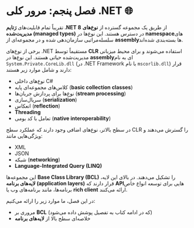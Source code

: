 # فصل پنجم: مرور کلی .NET 🌐

تقریباً تمام قابلیت‌های **رَتایم .NET 8** از طریق یک مجموعه گسترده از **نوع‌های مدیریت‌شده (managed types)** در دسترس هستند. این نوع‌ها در **namespace**های سلسله‌مراتبی سازمان‌دهی شده و در مجموعه‌ای از **assembly**ها بسته‌بندی شده‌اند.

برخی از نوع‌های .NET مستقیماً توسط **CLR** استفاده می‌شوند و برای محیط میزبانی مدیریت‌شده حیاتی هستند. این نوع‌ها در **assembly**ای به نام `System.Private.CoreLib.dll` (در .NET Framework با نام `mscorlib.dll`) قرار دارند و شامل موارد زیر هستند:

* نوع‌های داخلی C#
* کلاس‌های مجموعه‌ای پایه (**basic collection classes**)
* نوع‌ها برای پردازش جریان‌ها (**stream processing**)
* سریال‌سازی (**serialization**)
* انعکاس (**reflection**)
* **Threading**
* تعامل با کد بومی (**native interoperability**)

در سطح بالاتر، نوع‌های اضافی وجود دارند که عملکرد سطح CLR را گسترش می‌دهند و ویژگی‌هایی مانند:

* XML
* JSON
* شبکه (**networking**)
* **Language-Integrated Query (LINQ)**

این مجموعه‌ها **Base Class Library (BCL)** را تشکیل می‌دهند.
در بالای این لایه، **لایه‌های برنامه (application layers)** قرار دارند که **API**هایی برای توسعه انواع خاص برنامه‌ها، مانند برنامه‌های وب یا **rich client** ارائه می‌کنند.

در این فصل، ما موارد زیر را ارائه می‌کنیم:

* مروری بر **BCL** (که در ادامه کتاب به تفصیل پوشش داده می‌شود)
* خلاصه‌ای سطح بالا از **لایه‌های برنامه**
